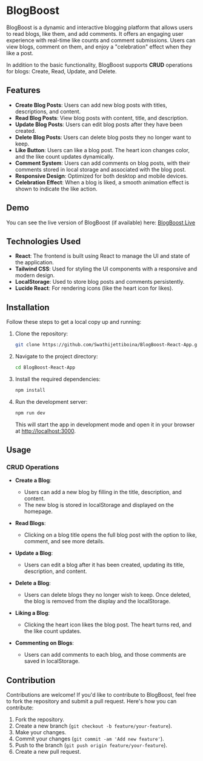 # BlogBoost

BlogBoost is a dynamic and interactive blogging platform that allows users to read blogs, like them, and add comments. It offers an engaging user experience with real-time like counts and comment submissions. Users can view blogs, comment on them, and enjoy a "celebration" effect when they like a post.

In addition to the basic functionality, BlogBoost supports **CRUD** operations for blogs: Create, Read, Update, and Delete.

## Features
- **Create Blog Posts**: Users can add new blog posts with titles, descriptions, and content.
- **Read Blog Posts**: View blog posts with content, title, and description.
- **Update Blog Posts**: Users can edit blog posts after they have been created.
- **Delete Blog Posts**: Users can delete blog posts they no longer want to keep.
- **Like Button**: Users can like a blog post. The heart icon changes color, and the like count updates dynamically.
- **Comment System**: Users can add comments on blog posts, with their comments stored in local storage and associated with the blog post.
- **Responsive Design**: Optimized for both desktop and mobile devices.
- **Celebration Effect**: When a blog is liked, a smooth animation effect is shown to indicate the like action.

## Demo

You can see the live version of BlogBoost (if available) here: [BlogBoost Live](https://blog-boost-react-app.vercel.app/)

## Technologies Used

- **React**: The frontend is built using React to manage the UI and state of the application.
- **Tailwind CSS**: Used for styling the UI components with a responsive and modern design.
- **LocalStorage**: Used to store blog posts and comments persistently.
- **Lucide React**: For rendering icons (like the heart icon for likes).

## Installation

Follow these steps to get a local copy up and running:

1. Clone the repository:
    ```bash
    git clone https://github.com/Swathijettiboina/BlogBoost-React-App.git
    ```

2. Navigate to the project directory:
    ```bash
    cd BlogBoost-React-App
    ```

3. Install the required dependencies:
    ```bash
    npm install
    ```

4. Run the development server:
    ```bash
    npm run dev
    ```

   This will start the app in development mode and open it in your browser at [http://localhost:3000](http://localhost:5173).

## Usage

### CRUD Operations

- **Create a Blog**: 
  - Users can add a new blog by filling in the title, description, and content.
  - The new blog is stored in localStorage and displayed on the homepage.
  
- **Read Blogs**:
  - Clicking on a blog title opens the full blog post with the option to like, comment, and see more details.
  
- **Update a Blog**:
  - Users can edit a blog after it has been created, updating its title, description, and content.

- **Delete a Blog**:
  - Users can delete blogs they no longer wish to keep. Once deleted, the blog is removed from the display and the localStorage.

- **Liking a Blog**:
  - Clicking the heart icon likes the blog post. The heart turns red, and the like count updates.
  
- **Commenting on Blogs**:
  - Users can add comments to each blog, and those comments are saved in localStorage.

## Contribution

Contributions are welcome! If you'd like to contribute to BlogBoost, feel free to fork the repository and submit a pull request. Here's how you can contribute:

1. Fork the repository.
2. Create a new branch (`git checkout -b feature/your-feature`).
3. Make your changes.
4. Commit your changes (`git commit -am 'Add new feature'`).
5. Push to the branch (`git push origin feature/your-feature`).
6. Create a new pull request.
